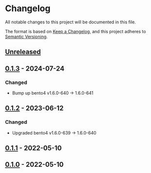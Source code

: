 # Changelog

All notable changes to this project will be documented in this file.

The format is based on [Keep a Changelog](https://keepachangelog.com/en/1.0.0),
and this project adheres to [Semantic Versioning](https://semver.org/spec/v2.0.0.html).

## [Unreleased]

## [0.1.3] - 2024-07-24

### Changed

- Bump up bento4 v1.6.0-640 -> 1.6.0-641

## [0.1.2] - 2023-06-12

### Changed

- Upgraded bento4 v1.6.0-639 -> 1.6.0-640

## [0.1.1] - 2022-05-10

## [0.1.0] - 2022-05-10

[Unreleased]: https://github.com/clitic/vsd/compare/bento4-src-0.1.3...HEAD
[0.1.3]: https://github.com/clitic/vsd/compare/bento4-src-v0.1.2...bento4-src-0.1.3
[0.1.2]: https://github.com/clitic/vsd/compare/bento4-src-v0.1.1...bento4-src-v0.1.2
[0.1.1]: https://github.com/clitic/vsd/compare/bento4-src-v0.1.0...bento4-src-v0.1.1
[0.1.0]: https://github.com/clitic/vsd/releases/tag/bento4-src-v0.1.0
